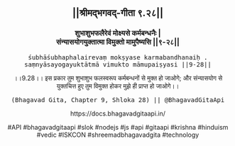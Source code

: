 <center><h2>||श्रीमद्‍भगवद्‍-गीता ९.२८||</h2>
<h3>शुभाशुभफलैरेवं मोक्ष्यसे कर्मबन्धनैः |<br/>संन्यासयोगयुक्तात्मा विमुक्तो मामुपैष्यसि ||९-२८||</h3>
<pre>śubhāśubhaphalairevaṃ mokṣyase karmabandhanaiḥ .<br/>saṃnyāsayogayuktātmā vimukto māmupaiṣyasi ||9-28||</pre>
<p>।।9.28।। इस प्रकार तुम शुभाशुभ फलस्वरूप कर्मबन्धनों से मुक्त हो जाओगे; और संन्यासयोग से युक्तचित्त हुए तुम विमुक्त होकर मुझे ही प्राप्त हो जाओगे।।</p>
<pre>(Bhagavad Gita, Chapter 9, Shloka 28) || @BhagavadGitaApi</pre><p>https://docs.bhagavadgitaapi.in/</p><p>#API #bhagavadgitaapi #slok #nodejs #js #api #gitaapi #krishna #hinduism #vedic #ISKCON #shreemadbhagavadgita #technology</p></center>